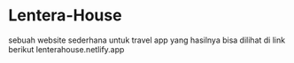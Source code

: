 # Lentera-House
sebuah website sederhana untuk travel app yang hasilnya bisa dilihat di link berikut lenterahouse.netlify.app
